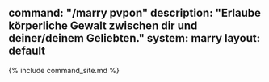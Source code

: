 command: "/marry pvpon"
description: "Erlaube körperliche Gewalt zwischen dir und deiner/deinem Geliebten."
system: marry
layout: default
---

{% include command_site.md %}
